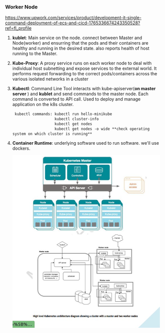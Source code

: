 ### Worker Node
https://www.upwork.com/services/product/development-it-single-command-deployment-of-ecs-and-cicd-1765336674243350528?ref=fl_profile

1. **kublet**: 
        Main service on the node. connect between Master and Node(worker) and ensurring that the pods and their containers are healthy and running in the desired state.
        also reports health of host running to the Master.


2. **Kube-Proxy**:
            A proxy service runs on each worker node to deal with individual host subnetting and expose services to the external world. It performs request forwarding to the correct pods/containers across the various isolated networks in a cluster

3. **Kubectl**:
            Command Line Tool interacts with kube-apiserver(**on master server** ) and **kublet** and send commands to the master node. Each command is converted to API call. Used to deploy and manage application on the k8s cluster.

        kubectl commands: kubectl run hello-minikube
                          kubectl cluster-info 
                          kubectl get nodes 
                          kubectl get nodes -o wide **check operating system on which cluster is running** 

4. **Container Runtime**: 
                underlying software used to run software. we'll use dockers.



    ![kubernetes ](images/k8s-big-picture.png)